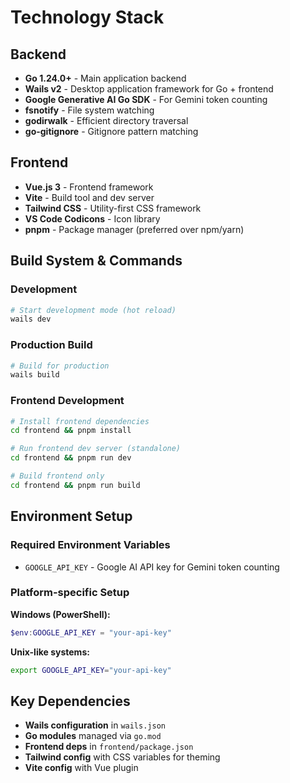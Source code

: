 # Technology Stack

## Backend
- **Go 1.24.0+** - Main application backend
- **Wails v2** - Desktop application framework for Go + frontend
- **Google Generative AI Go SDK** - For Gemini token counting
- **fsnotify** - File system watching
- **godirwalk** - Efficient directory traversal
- **go-gitignore** - Gitignore pattern matching

## Frontend
- **Vue.js 3** - Frontend framework
- **Vite** - Build tool and dev server
- **Tailwind CSS** - Utility-first CSS framework
- **VS Code Codicons** - Icon library
- **pnpm** - Package manager (preferred over npm/yarn)

## Build System & Commands

### Development
```bash
# Start development mode (hot reload)
wails dev
```

### Production Build
```bash
# Build for production
wails build
```

### Frontend Development
```bash
# Install frontend dependencies
cd frontend && pnpm install

# Run frontend dev server (standalone)
cd frontend && pnpm run dev

# Build frontend only
cd frontend && pnpm run build
```

## Environment Setup

### Required Environment Variables
- `GOOGLE_API_KEY` - Google AI API key for Gemini token counting

### Platform-specific Setup
**Windows (PowerShell):**
```powershell
$env:GOOGLE_API_KEY = "your-api-key"
```

**Unix-like systems:**
```bash
export GOOGLE_API_KEY="your-api-key"
```

## Key Dependencies
- **Wails configuration** in `wails.json`
- **Go modules** managed via `go.mod`
- **Frontend deps** in `frontend/package.json`
- **Tailwind config** with CSS variables for theming
- **Vite config** with Vue plugin
